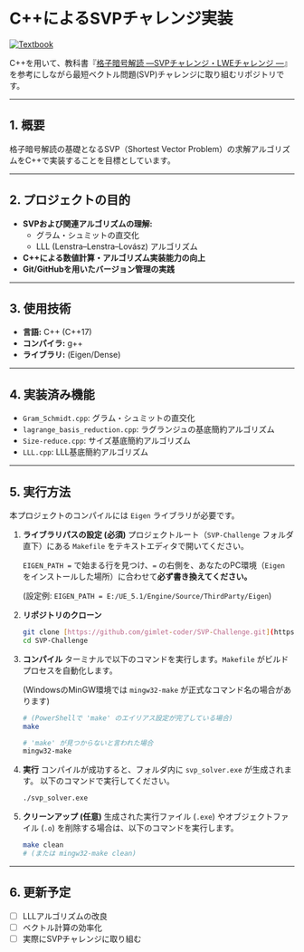 # C++によるSVPチャレンジ実装

[![Textbook](https://img.shields.io/badge/Reference-格子暗号解読-blue.svg)](https://amzn.asia/d/40cFynK)

C++を用いて、教科書『[格子暗号解読 ―SVPチャレンジ・LWEチャレンジ ―](https://amzn.asia/d/40cFynK)』を参考にしながら最短ベクトル問題(SVP)チャレンジに取り組むリポジトリです。

---

## 1. 概要

格子暗号解読の基礎となるSVP（Shortest Vector Problem）の求解アルゴリズムをC++で実装することを目標としています。



---

## 2. プロジェクトの目的

* **SVPおよび関連アルゴリズムの理解:**
    * グラム・シュミットの直交化
    * LLL (Lenstra–Lenstra–Lovász) アルゴリズム
* **C++による数値計算・アルゴリズム実装能力の向上**
* **Git/GitHubを用いたバージョン管理の実践**

---

## 3. 使用技術

* **言語:** C++ (C++17)
* **コンパイラ:** g++
* **ライブラリ:** (Eigen/Dense)

---

## 4. 実装済み機能

* `Gram_Schmidt.cpp`: グラム・シュミットの直交化
* `lagrange_basis_reduction.cpp`: ラグランジュの基底簡約アルゴリズム
* `Size-reduce.cpp`: サイズ基底簡約アルゴリズム
* `LLL.cpp`: LLL基底簡約アルゴリズム 


---
## 5. 実行方法

本プロジェクトのコンパイルには `Eigen` ライブラリが必要です。

1.  **ライブラリパスの設定 (必須)**
    プロジェクトルート（`SVP-Challenge` フォルダ直下）にある `Makefile` をテキストエディタで開いてください。
    
    `EIGEN_PATH =` で始まる行を見つけ、`=` の右側を、あなたのPC環境（`Eigen` をインストールした場所）に合わせて**必ず書き換えてください。**
    
    (設定例: `EIGEN_PATH = E:/UE_5.1/Engine/Source/ThirdParty/Eigen`)

2.  **リポジトリのクローン**
    ```bash
    git clone [https://github.com/gimlet-coder/SVP-Challenge.git](https://github.com/gimlet-coder/SVP-Challenge.git)
    cd SVP-Challenge
    ```

3.  **コンパイル**
    ターミナルで以下のコマンドを実行します。`Makefile` がビルドプロセスを自動化します。
    
    (WindowsのMinGW環境では `mingw32-make` が正式なコマンド名の場合があります)
    ```bash
    # (PowerShellで 'make' のエイリアス設定が完了している場合)
    make
    
    # 'make' が見つからないと言われた場合
    mingw32-make
    ```

4.  **実行**
    コンパイルが成功すると、フォルダ内に `svp_solver.exe` が生成されます。
    以下のコマンドで実行してください。
    ```bash
    ./svp_solver.exe
    ```

5.  **クリーンアップ (任意)**
    生成された実行ファイル (`.exe`) やオブジェクトファイル (`.o`) を削除する場合は、以下のコマンドを実行します。
    ```bash
    make clean
    # (または mingw32-make clean)
    ```
---

## 6. 更新予定

* [ ] LLLアルゴリズムの改良
* [ ] ベクトル計算の効率化
* [ ] 実際にSVPチャレンジに取り組む